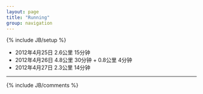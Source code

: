 ```yaml
---
layout: page
title: "Running"
group: navigation
---
```

{% include JB/setup %}

* 2012年4月25日 2.6公里 15分钟
* 2012年4月26日 4.8公里 30分钟 + 0.8公里 4分钟
* 2012年4月27日 2.3公里 14分钟

***

{% include JB/comments %}

